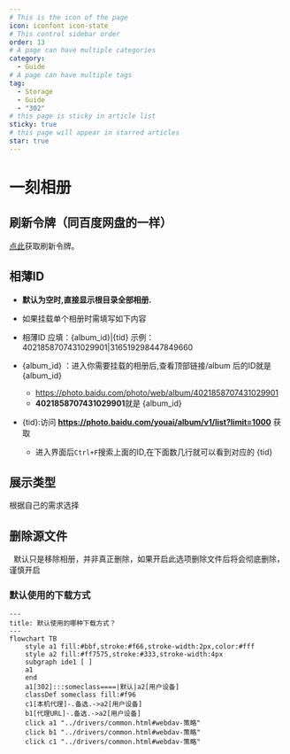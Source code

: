 ```yaml
---
# This is the icon of the page
icon: iconfont icon-state
# This control sidebar order
order: 13
# A page can have multiple categories
category:
  - Guide
# A page can have multiple tags
tag:
  - Storage
  - Guide
  - "302"
# this page is sticky in article list
sticky: true
# this page will appear in starred articles
star: true
---
```


# 一刻相册


## **刷新令牌（同百度网盘的一样）**

[点此](https://openapi.baidu.com/oauth/2.0/authorize?response_type=code&client_id=iYCeC9g08h5vuP9UqvPHKKSVrKFXGa1v&redirect_uri=https://alist.nn.ci/tool/baidu/callback&scope=basic,netdisk&qrcode=1)获取刷新令牌。



## **相薄ID**

- **默认为空时,直接显示根目录全部相册.**
- 如果挂载单个相册时需填写如下内容

- 相薄ID 应填：{album_id}|{tid}     示例：4021858707431029901|316519298447849660

- {album_id} ：进入你需要挂载的相册后,查看顶部链接/album 后的ID就是 {album_id}

  - https://photo.baidu.com/photo/web/album/4021858707431029901   
  - **4021858707431029901**就是 {album_id} 

- {tid}:访问 **https://photo.baidu.com/youai/album/v1/list?limit=1000** 获取
  - 进入界面后`Ctrl+F`搜索上面的ID,在下面数几行就可以看到对应的 {tid} 



## **展示类型**

根据自己的需求选择



## **删除源文件**

<i class="fa-solid fa-triangle-exclamation fa-lg" style="color: #ff0000;"></i>‪‪ ‪ 默认只是移除相册，并非真正删除，如果开启此选项删除文件后将会彻底删除，谨慎开启



### **默认使用的下载方式**

```mermaid
---
title: 默认使用的哪种下载方式？
---
flowchart TB
    style a1 fill:#bbf,stroke:#f66,stroke-width:2px,color:#fff
    style a2 fill:#ff7575,stroke:#333,stroke-width:4px
    subgraph ide1 [ ]
    a1
    end
    a1[302]:::someclass====|默认|a2[用户设备]
    classDef someclass fill:#f96
    c1[本机代理]-.备选.->a2[用户设备]
    b1[代理URL]-.备选.->a2[用户设备]
    click a1 "../drivers/common.html#webdav-策略"
    click b1 "../drivers/common.html#webdav-策略"
    click c1 "../drivers/common.html#webdav-策略"
```
